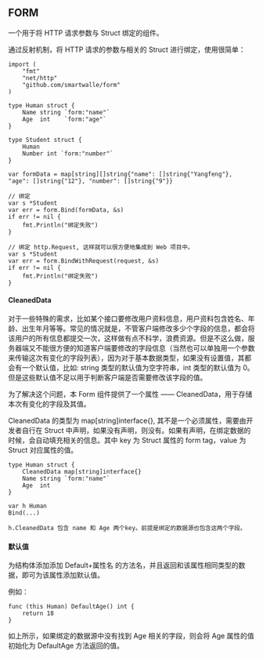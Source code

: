 ## FORM
一个用于将 HTTP 请求参数与 Struct 绑定的组件。

通过反射机制，将 HTTP 请求的参数与相关的 Struct 进行绑定，使用很简单：

```
import (
	"fmt"
	"net/http"
	"github.com/smartwalle/form"
)

type Human struct {
	Name string `form:"name"`
	Age  int    `form:"age"`
}

type Student struct {
	Human
	Number int `form:"number"`
}

var formData = map[string][]string{"name": []string{"Yangfeng"}, "age": []string{"12"}, "number": []string{"9"}}

// 绑定
var s *Student
var err = form.Bind(formData, &s)
if err != nil {
	fmt.Println("绑定失败")
}

// 绑定 http.Request, 这样就可以很方便地集成到 Web 项目中。
var s *Student
var err = form.BindWithRequest(request, &s)
if err != nil {
	fmt.Println("绑定失败")
}
```

#### CleanedData
对于一些特殊的需求，比如某个接口要修改用户资料信息，用户资料包含姓名、年龄、出生年月等等。常见的情况就是，不管客户端修改多少个字段的信息，都会将该用户的所有信息都提交一次，这样做有点不科学，浪费资源。但是不这么做，服务器端又不能很方便的知道客户端要修改的字段信息（当然也可以单独用一个参数来传输这次有变化的字段列表），因为对于基本数据类型，如果没有设置值，其都会有一个默认值，比如: string 类型的默认值为空字符串，int 类型的默认值为 0。但是这些默认值不足以用于判断客户端是否需要修改该字段的值。

为了解决这个问题，本 Form 组件提供了一个属性 —— CleanedData，用于存储本次有变化的字段及其值。

CleanedData 的类型为 map[string]interface{}, 其不是一个必须属性，需要由开发者自行在 Struct 中声明，如果没有声明，则没有。如果有声明，在绑定数据的时候，会自动填充相关的信息。其中 key 为 Struct 属性的 form tag，value 为 Struct 对应属性的值。

```
type Human struct {
	CleanedData map[string]interface{}
	Name string `form:"name"`
	Age  int
}

var h Human
Bind(...)

h.CleanedData 包含 name 和 Age 两个key。前提是绑定的数据源也包含这两个字段。

```

#### 默认值
为结构体添加添加 Default+属性名 的方法名，并且返回和该属性相同类型的数据，即可为该属性添加默认值。

例如：

```
func (this Human) DefaultAge() int {
	return 18
}
```

如上所示，如果绑定的数据源中没有找到 Age 相关的字段，则会将 Age 属性的值初始化为 DefaultAge 方法返回的值。